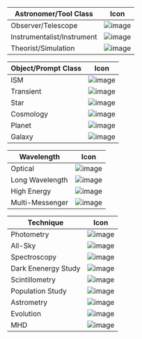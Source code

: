 | Astronomer/Tool Class  | Icon |
| ----------- | ----------- |
| Observer/Telescope    | ![image](./Images/icons/telescope_observer.png)    |
| Instrumentalist/Instrument   | ![image](./Images/icons/instrument_instrumentation.png)     |
| Theorist/Simulation  |  ![image](./Images/icons/theorist_code.png) |

| Object/Prompt Class  | Icon |
| ----------- | ----------- |
| ISM    | ![image](./Images/icons/ISM.png)     |
| Transient   | ![image](./Images/icons/transient.png)     |
| Star    | ![image](./Images/icons/star.png)     |
| Cosmology   | ![image](./Images/icons/cosmology.png)     |
| Planet   | ![image](./Images/icons/planet.png)     |
| Galaxy   | ![image](./Images/icons/galaxy.png)     |


| Wavelength  | Icon |
| ----------- | ----------- |
| Optical    | ![image](./Images/icons/optical_icon.png)      |
| Long Wavelength    | ![image](./Images/icons/longwavelength_icon.png)      |
| High Energy    | ![image](./Images/icons/highenergy_icon.png)      |
| Multi-Messenger   | ![image](./Images/icons/multimessenger_icon.png)      |

| Technique  | Icon |
| ----------- | ----------- |
| Photometry   | ![image](./Images/icons/photometry.png)      |
| All-Sky  | ![image](./Images/icons/allskymap.png)      |
| Spectroscopy   | ![image](./Images/icons/spectroscopy.png)      |
| Dark Enenergy Study   | ![image](./Images/icons/darkenergystudy.png)      |
| Scintillometry   | ![image](./Images/icons/scintillometry.png)      |
| Population Study  | ![image](./Images/icons/popstudy.png)      |
| Astrometry   | ![image](./Images/icons/astrometry.png)      |
| Evolution   | ![image](./Images/icons/evolution.png)      |
| MHD | ![image](./Images/icons/mhd.png)      |